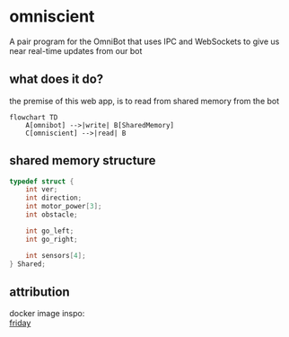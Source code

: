 # omniscient

A pair program for the OmniBot that uses IPC and WebSockets to give us near
real-time updates from our bot

## what does it do?

the premise of this web app, is to read from shared memory from the bot

```mermaid
flowchart TD
    A[omnibot] -->|write| B[SharedMemory]
    C[omniscient] -->|read| B
```

## shared memory structure

```c
typedef struct {
    int ver;
    int direction;
    int motor_power[3];
    int obstacle;

    int go_left;
    int go_right;

    int sensors[4];
} Shared;
```

## attribution

docker image inspo:\
[friday](https://github.com/JonasRSV/Friday)
